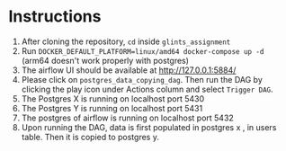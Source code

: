 # Instructions

1. After cloning the repository, `cd` inside `glints_assignment`
2. Run `DOCKER_DEFAULT_PLATFORM=linux/amd64 docker-compose up -d` (arm64 doesn't work properly with postgres)
3. The airflow UI should be available at http://127.0.0.1:5884/
4. Please click on `postgres_data_copying_dag`. Then run the DAG by clicking the play icon under Actions column and select `Trigger DAG`.
5. The Postgres X is running on localhost port 5430
6. The Postgres Y is running on localhost port 5431
7. The postgres of airflow is running on localhost port 5432
8. Upon running the DAG, data is first populated in postgres x , in users table. Then it is copied to postgres y.